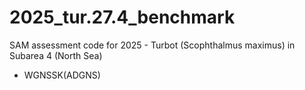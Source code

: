 # 2025_tur.27.4_benchmark
SAM assessment code for 2025 - Turbot (Scophthalmus maximus) in Subarea 4 (North Sea) 
- WGNSSK(ADGNS)
